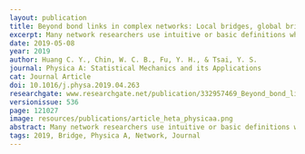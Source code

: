 ```yaml
---
layout: publication
title: Beyond bond links in complex networks: Local bridges, global bridges and silk links
excerpt: Many network researchers use intuitive or basic definitions when discussing the importance of strong and weak links and their roles. Others use an approach best described as “if not strong, then weak” to determine the strengths and weaknesses of individual links, thus deemphasizing hierarchical network structures that allow links to express different strength levels.
date: 2019-05-08
year: 2019
author: Huang C. Y., Chin, W. C. B., Fu, Y. H., & Tsai, Y. S.
journal: Physica A: Statistical Mechanics and its Applications
cat: Journal Article
doi: 10.1016/j.physa.2019.04.263
researchgate: www.researchgate.net/publication/332957469_Beyond_bond_links_in_complex_networksLocal_bridges_global_bridges_and_silk_links
versionissue: 536
page: 121027
image: resources/publications/article_heta_physicaa.png
abstract: Many network researchers use intuitive or basic definitions when discussing the importance of strong and weak links and their roles. Others use an approach best described as “if not strong, then weak” to determine the strengths and weaknesses of individual links, thus deemphasizing hierarchical network structures that allow links to express different strength levels. Here we describe our proposal for a hierarchical edge type analysis (HETA) algorithm for determining link types at multiple network hierarchy levels based on the common neighbor concept plus statistical factors such as bond links, kth-layer local bridges, global bridges, and silk links—all generated during long-term network development and evolution processes. Two sets of networks were used to validate our proposed algorithm, one consisting of 16 networks employed in multiple past studies, and one consisting of two types of one-dimensional small-world networks expressing different random rewiring or shortcut addition probabilities. Two applications with potential for developmental contributions are demonstrated： a network fingerprint analysis framework, and a hierarchical network community partition method.
tags: 2019, Bridge, Physica A, Network, Journal
---
```

